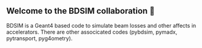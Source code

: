 ## Welcome to the BDSIM collaboration  👋

BDSIM is a Geant4 based code to simulate beam losses and other affects in accelerators. There are other associcated codes (pybdsim, pymadx, pytransport, pyg4ometry). 
